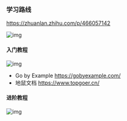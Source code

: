 ### 学习路线

https://zhuanlan.zhihu.com/p/466057142

![img](https://pic1.zhimg.com/v2-838dd829012f7836ac8652082071d6c8_r.jpg)

#### 入门教程

![img](https://pic3.zhimg.com/80/v2-ab8ca7d2e8649438f26429b9fb4e1a92_720w.webp)

- Go by Example https://gobyexample.com/
- 地鼠文档 https://www.topgoer.cn/

#### 进阶教程

![img](https://pic3.zhimg.com/80/v2-c329945fa1c2062f5de5d011ff9c5fe2_720w.webp)